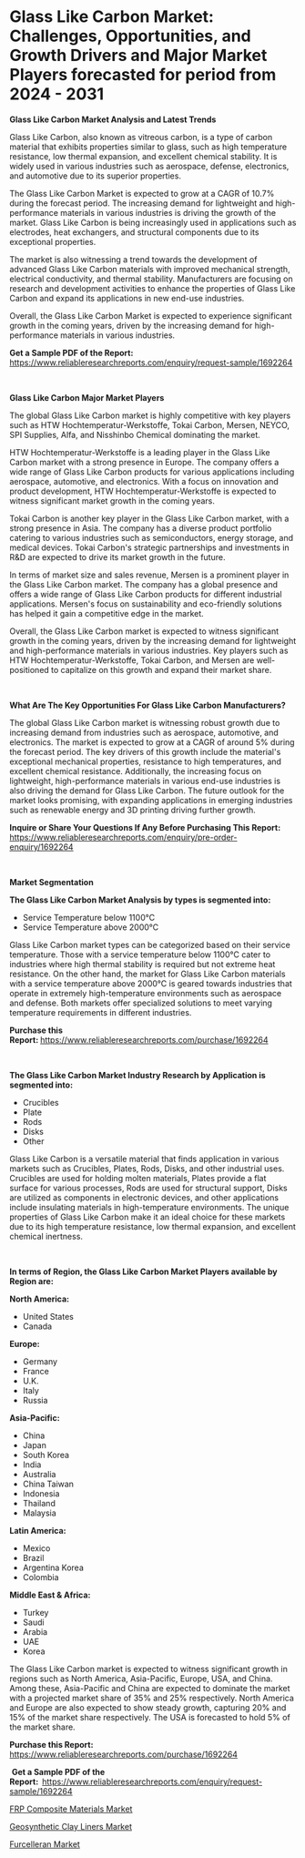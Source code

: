 <p><h1>Glass Like Carbon Market: Challenges, Opportunities, and Growth Drivers and Major Market Players forecasted for period from 2024 - 2031</h1></p><p><strong>Glass Like Carbon Market Analysis and Latest Trends</strong></p>
<p><p>Glass Like Carbon, also known as vitreous carbon, is a type of carbon material that exhibits properties similar to glass, such as high temperature resistance, low thermal expansion, and excellent chemical stability. It is widely used in various industries such as aerospace, defense, electronics, and automotive due to its superior properties.</p><p>The Glass Like Carbon Market is expected to grow at a CAGR of 10.7% during the forecast period. The increasing demand for lightweight and high-performance materials in various industries is driving the growth of the market. Glass Like Carbon is being increasingly used in applications such as electrodes, heat exchangers, and structural components due to its exceptional properties.</p><p>The market is also witnessing a trend towards the development of advanced Glass Like Carbon materials with improved mechanical strength, electrical conductivity, and thermal stability. Manufacturers are focusing on research and development activities to enhance the properties of Glass Like Carbon and expand its applications in new end-use industries.</p><p>Overall, the Glass Like Carbon Market is expected to experience significant growth in the coming years, driven by the increasing demand for high-performance materials in various industries.</p></p>
<p><strong>Get a Sample PDF of the Report:&nbsp;</strong> <a href="https://www.reliableresearchreports.com/enquiry/request-sample/1692264">https://www.reliableresearchreports.com/enquiry/request-sample/1692264</a></p>
<p>&nbsp;</p>
<p><strong>Glass Like Carbon Major Market Players</strong></p>
<p><p>The global Glass Like Carbon market is highly competitive with key players such as HTW Hochtemperatur-Werkstoffe, Tokai Carbon, Mersen, NEYCO, SPI Supplies, Alfa, and Nisshinbo Chemical dominating the market.</p><p>HTW Hochtemperatur-Werkstoffe is a leading player in the Glass Like Carbon market with a strong presence in Europe. The company offers a wide range of Glass Like Carbon products for various applications including aerospace, automotive, and electronics. With a focus on innovation and product development, HTW Hochtemperatur-Werkstoffe is expected to witness significant market growth in the coming years.</p><p>Tokai Carbon is another key player in the Glass Like Carbon market, with a strong presence in Asia. The company has a diverse product portfolio catering to various industries such as semiconductors, energy storage, and medical devices. Tokai Carbon's strategic partnerships and investments in R&D are expected to drive its market growth in the future.</p><p>In terms of market size and sales revenue, Mersen is a prominent player in the Glass Like Carbon market. The company has a global presence and offers a wide range of Glass Like Carbon products for different industrial applications. Mersen's focus on sustainability and eco-friendly solutions has helped it gain a competitive edge in the market.</p><p>Overall, the Glass Like Carbon market is expected to witness significant growth in the coming years, driven by the increasing demand for lightweight and high-performance materials in various industries. Key players such as HTW Hochtemperatur-Werkstoffe, Tokai Carbon, and Mersen are well-positioned to capitalize on this growth and expand their market share.</p></p>
<p>&nbsp;</p>
<p><strong>What Are The Key Opportunities For Glass Like Carbon Manufacturers?</strong></p>
<p><p>The global Glass Like Carbon market is witnessing robust growth due to increasing demand from industries such as aerospace, automotive, and electronics. The market is expected to grow at a CAGR of around 5% during the forecast period. The key drivers of this growth include the material's exceptional mechanical properties, resistance to high temperatures, and excellent chemical resistance. Additionally, the increasing focus on lightweight, high-performance materials in various end-use industries is also driving the demand for Glass Like Carbon. The future outlook for the market looks promising, with expanding applications in emerging industries such as renewable energy and 3D printing driving further growth.</p></p>
<p><strong>Inquire or Share Your Questions If Any Before Purchasing This Report:</strong> <a href="https://www.reliableresearchreports.com/enquiry/pre-order-enquiry/1692264">https://www.reliableresearchreports.com/enquiry/pre-order-enquiry/1692264</a></p>
<p>&nbsp;</p>
<p><strong>Market Segmentation</strong></p>
<p><strong>The Glass Like Carbon Market Analysis by types is segmented into:</strong></p>
<p><ul><li>Service Temperature below 1100°C</li><li>Service Temperature above 2000°C</li></ul></p>
<p><p>Glass Like Carbon market types can be categorized based on their service temperature. Those with a service temperature below 1100°C cater to industries where high thermal stability is required but not extreme heat resistance. On the other hand, the market for Glass Like Carbon materials with a service temperature above 2000°C is geared towards industries that operate in extremely high-temperature environments such as aerospace and defense. Both markets offer specialized solutions to meet varying temperature requirements in different industries.</p></p>
<p><strong>Purchase this Report:&nbsp;</strong><a href="https://www.reliableresearchreports.com/purchase/1692264">https://www.reliableresearchreports.com/purchase/1692264</a></p>
<p>&nbsp;</p>
<p><strong>The Glass Like Carbon Market Industry Research by Application is segmented into:</strong></p>
<p><ul><li>Crucibles</li><li>Plate</li><li>Rods</li><li>Disks</li><li>Other</li></ul></p>
<p><p>Glass Like Carbon is a versatile material that finds application in various markets such as Crucibles, Plates, Rods, Disks, and other industrial uses. Crucibles are used for holding molten materials, Plates provide a flat surface for various processes, Rods are used for structural support, Disks are utilized as components in electronic devices, and other applications include insulating materials in high-temperature environments. The unique properties of Glass Like Carbon make it an ideal choice for these markets due to its high temperature resistance, low thermal expansion, and excellent chemical inertness.</p></p>
<p>&nbsp;</p>
<p><strong>In terms of Region, the Glass Like Carbon Market Players available by Region are:</strong></p>
<p>
    <p> <strong> North America: </strong>
        <ul>
            <li>United States</li>
            <li>Canada</li>
        </ul>
        </p> 
    <p> <strong> Europe: </strong>
        <ul>
            <li>Germany</li>
            <li>France</li>
            <li>U.K.</li>
            <li>Italy</li>
            <li>Russia</li>
        </ul>
        </p> 
    <p> <strong> Asia-Pacific: </strong>
        <ul>
            <li>China</li>
            <li>Japan</li>
            <li>South Korea</li>
            <li>India</li>
            <li>Australia</li>
            <li>China Taiwan</li>
            <li>Indonesia</li>
            <li>Thailand</li>
            <li>Malaysia</li>
        </ul>
        </p> 
    <p> <strong> Latin America: </strong>
        <ul>
            <li>Mexico</li>
            <li>Brazil</li>
            <li>Argentina Korea</li>
            <li>Colombia</li>
        </ul>
        </p> 
    <p> <strong> Middle East & Africa: </strong>
        <ul>
            <li>Turkey</li>
            <li>Saudi</li>
            <li>Arabia</li>
            <li>UAE</li>
            <li>Korea</li>
        </ul>
    </p>
    </p>
<p><p>The Glass Like Carbon market is expected to witness significant growth in regions such as North America, Asia-Pacific, Europe, USA, and China. Among these, Asia-Pacific and China are expected to dominate the market with a projected market share of 35% and 25% respectively. North America and Europe are also expected to show steady growth, capturing 20% and 15% of the market share respectively. The USA is forecasted to hold 5% of the market share.</p></p>
<p><strong>Purchase this Report: </strong><a href="https://www.reliableresearchreports.com/purchase/1692264">https://www.reliableresearchreports.com/purchase/1692264</a></p>
<p>&nbsp;<strong>Get a Sample PDF of the Report:&nbsp;&nbsp;</strong><a href="https://www.reliableresearchreports.com/enquiry/request-sample/1692264">https://www.reliableresearchreports.com/enquiry/request-sample/1692264</a></p>
<p><strong></strong></p>
<p><p><a href="https://github.com/timeliteaut/Market-Research-Report-List-1/blob/main/frp-composite-materials-market.md">FRP Composite Materials Market</a></p><p><a href="https://github.com/nancykennedykellievqfqt2/Market-Research-Report-List-1/blob/main/geosynthetic-clay-liners-market.md">Geosynthetic Clay Liners Market</a></p><p><a href="https://github.com/seekum/Market-Research-Report-List-1/blob/main/furcelleran-market.md">Furcelleran Market</a></p></p>